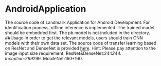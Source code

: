 # AndroidApplication
The source code of Landmark Application for Android Development. For identification process, offline inference is implemented.
The trained model should be embedded first.
The pb model is not included in the directory.
##Usage
In order to get the relevant models, users should train CNN models with their own data set. The source code of transfer learning based on ResNet and DenseNet is provided [here]().
Hint: Please pay attention to the image input size requirement. 
ResNet&DenseNet:244*244. Inception:299*299. MobileNet:160*160. 
